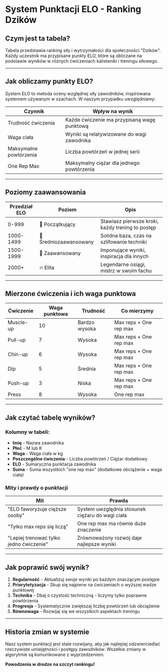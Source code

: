 # System Punktacji ELO - Ranking Dzików

## Czym jest ta tabela?

Tabela przedstawia ranking siły i wytrzymałości dla społeczności "Dzików". Każdy uczestnik ma przypisane punkty ELO, które są obliczane na podstawie wyników w różnych ćwiczeniach kalisteniki i treningu siłowego.

---

## Jak obliczamy punkty ELO?

System ELO to metoda oceny względnej siły zawodników, inspirowana systemem używanym w szachach. W naszym przypadku uwzględniamy:

| Czynnik                | Wpływ na wynik                              |
| ---------------------- | ------------------------------------------- |
| Trudność ćwiczenia     | Każde ćwiczenie ma przypisaną wagę punktową |
| Waga ciała             | Wyniki są relatywizowane do wagi zawodnika  |
| Maksymalne powtórzenia | Liczba powtórzeń w jednej serii             |
| One Rep Max            | Maksymalny ciężar dla jednego powtórzenia   |

---

## Poziomy zaawansowania

| Przedział ELO | Poziom                 | Opis                                             |
| ------------- | ---------------------- | ------------------------------------------------ |
| 0-999         | 🌱 Początkujący        | Stawiasz pierwsze kroki, każdy trening to postęp |
| 1000-1499     | 🌿 Średniozaawansowany | Solidna baza, czas na szlifowanie techniki       |
| 1500-1999     | 🌲 Zaawansowany        | Imponujące wyniki, inspiracja dla innych         |
| 2000+         | 🔥 Elita               | Legendarne osiągi, mistrz w swoim fachu          |

---

## Mierzone ćwiczenia i ich waga punktowa

| Ćwiczenie | Waga punktowa | Trudność      | Co mierzymy            |
| --------- | ------------- | ------------- | ---------------------- |
| Muscle-up | 10            | Bardzo wysoka | Max reps + One rep max |
| Pull-up   | 7             | Wysoka        | Max reps + One rep max |
| Chin-up   | 6             | Wysoka        | Max reps + One rep max |
| Dip       | 5             | Średnia       | Max reps + One rep max |
| Push-up   | 3             | Niska         | Max reps + One rep max |
| Press     | 8             | Wysoka        | One rep max            |

---

## Jak czytać tabelę wyników?

### Kolumny w tabeli:

- **Imię** - Nazwa zawodnika
- **Płeć** - M lub K
- **Waga** - Waga ciała w kg
- **Poszczególne ćwiczenia** - Liczba powtórzeń / Ciężar dodatkowy
- **ELO** - Sumaryczna punktacja zawodnika
- **Suma** - Suma wszystkich "one rep max" (dodatkowe obciążenie + waga ciała)

### Mity i prawdy o punktacji

| Mit                                     | Prawda                                           |
| --------------------------------------- | ------------------------------------------------ |
| "ELO faworyzuje cięższe osoby"          | System uwzględnia stosunek ciężaru do wagi ciała |
| "Tylko max reps się liczą"              | One rep max ma równie duże znaczenie             |
| "Lepiej trenować tylko jedno ćwiczenie" | Zrównoważony rozwój daje najlepsze wyniki        |

---

## Jak poprawić swój wynik?

1. **Regularność** - Aktualizuj swoje wyniki po każdym znaczącym postępie
2. **Priorytetyzacja** - Skup się najpierw na ćwiczeniach o wyższej wadze punktowej
3. **Technika** - Dbaj o czystość techniczną - liczymy tylko poprawne powtórzenia
4. **Progresja** - Systematycznie zwiększaj liczbę powtórzeń lub obciążenie
5. **Równowaga** - Rozwijaj się we wszystkich aspektach treningu

---

## Historia zmian w systemie

Nasz system punktacji jest stale rozwijany, aby jak najlepiej odzwierciedlać rzeczywiste umiejętności i postępy zawodników. Wszelkie zmiany w algorytmie są komunikowane z wyprzedzeniem.

**Powodzenia w drodze na szczyt rankingu!**
